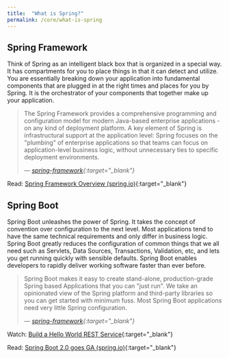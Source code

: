 ```yaml
---
title:  "What is Spring?"
permalink: /core/what-is-spring
---
```


## Spring Framework

Think of Spring as an intelligent black box that is organized in a special way. It has compartments for you to place things in that it can detect and utilize. You are essentially breaking down your application into fundamental components that are plugged in at the right times and places for you by Spring. It is the orchestrator of your components that together make up your application.

> The Spring Framework provides a comprehensive programming and configuration model for modern Java-based enterprise applications - on any kind of deployment platform. A key element of Spring is infrastructural support at the application level: Spring focuses on the "plumbing" of enterprise applications so that teams can focus on application-level business logic, without unnecessary ties to specific deployment environments. 
>
> &mdash; <cite>[spring-framework](https://projects.spring.io/spring-framework/){:target="_blank"}</cite>

<i class='fas fa-bookmark'></i> Read: [Spring Framework Overview (spring.io)](https://docs.spring.io/spring-framework/docs/current/spring-framework-reference/overview.html#overview){:target="_blank"}

## Spring Boot

Spring Boot unleashes the power of Spring. It takes the concept of convention over configuration to the next level. Most applications tend to have the same technical requirements and only differ in business logic. Spring Boot greatly reduces the configuration of common things that we all need such as Servlets, Data Sources, Transactions, Validation, etc, and lets you get running quickly with sensible defaults. Spring Boot enables developers to rapidly deliver working software faster than ever before.

> Spring Boot makes it easy to create stand-alone, production-grade Spring based Applications that you can "just run". We take an opinionated view of the Spring platform and third-party libraries so you can get started with minimum fuss. Most Spring Boot applications need very little Spring configuration.
>
> &mdash; <cite>[spring-framework](https://projects.spring.io/spring-boot/){:target="_blank"}</cite>

<i class='fas fa-play'></i> Watch: [Build a Hello World REST Service](https://www.youtube.com/watch?v=47xNBNd-LLI){:target="_blank"}

<i class='fas fa-bookmark'></i> Read: [Spring Boot 2.0 goes GA (spring.io)](https://spring.io/blog/2018/03/01/spring-boot-2-0-goes-ga){:target="_blank"}